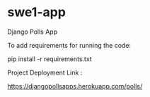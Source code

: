 # swe1-app
Django Polls App

To add requirements for running the code:

pip install -r requirements.txt



Project Deployment Link : 

https://djangopollsapps.herokuapp.com/polls/


